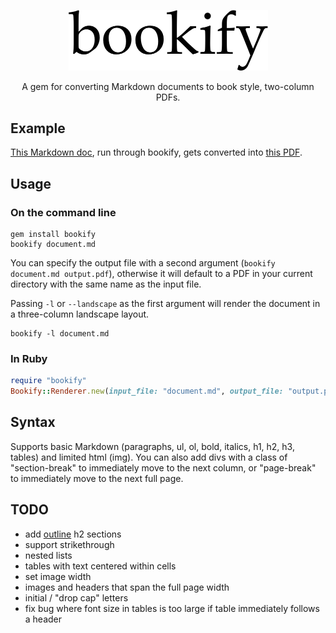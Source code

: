 <p align="center">
  <img width="319" src="https://raw.githubusercontent.com/joeyschoblaska/bookify/master/img/bookify.png">
</p>

<p align="center">
  A gem for converting Markdown documents to book style, two-column PDFs.
</p>

## Example

[This Markdown doc](https://raw.githubusercontent.com/joeyschoblaska/bookify/master/example/document.md), run through bookify, gets converted
into [this PDF](https://raw.githubusercontent.com/joeyschoblaska/bookify/master/example/output.pdf).

## Usage

### On the command line

```
gem install bookify
bookify document.md
```

You can specify the output file with a second argument (`bookify document.md
output.pdf`), otherwise it will default to a PDF in your current directory with
the same name as the input file.

Passing `-l` or `--landscape` as the first argument will render the document in
a three-column landscape layout.

```
bookify -l document.md
```

### In Ruby

```ruby
require "bookify"
Bookify::Renderer.new(input_file: "document.md", output_file: "output.pdf").render
```

## Syntax

Supports basic Markdown (paragraphs, ul, ol, bold, italics, h1, h2, h3, tables) and limited html (img). You can also add divs with a class of "section-break" to immediately move to the next column, or "page-break" to immediately move to the next full page.

## TODO
* add [outline](http://prawnpdf.org/docs/0.11.1/Prawn/Outline.html) h2 sections
* support strikethrough
* nested lists
* tables with text centered within cells
* set image width
* images and headers that span the full page width
* initial / "drop cap" letters
* fix bug where font size in tables is too large if table immediately follows a header
